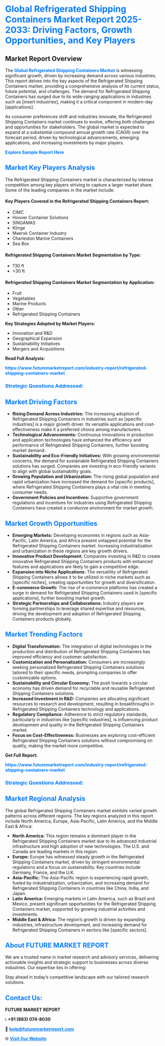 <h1 style="color: #007BFF;">Global Refrigerated Shipping Containers Market Report 2025-2033: Driving Factors, Growth Opportunities, and Key Players</h1>

<section id="overview">
<h2>Market Report Overview</h2>
<p>The <a href="https://www.futuremarketreport.com/industry-report/refrigerated-shipping-containers-market" style="color: #007BFF; text-decoration: none;"><strong>Global Refrigerated Shipping Containers Market</strong></a> is witnessing significant growth, driven by increasing demand across various industries. This report delves into the key aspects of the Refrigerated Shipping Containers market, providing a comprehensive analysis of its current status, future potential, and challenges. The demand for Refrigerated Shipping Containers has surged due to its wide-ranging applications in industries such as [insert industries], making it a critical component in modern-day [applications].</p>
<p>As consumer preferences shift and industries innovate, the Refrigerated Shipping Containers market continues to evolve, offering both challenges and opportunities for stakeholders. The global market is expected to expand at a substantial compound annual growth rate (CAGR) over the forecast period, driven by technological advancements, emerging applications, and increasing investments by major players.</p>
</section>

<section id="overview">
<p><a href="https://www.futuremarketreport.com/request-sample/reportId=127726" style="color: #007BFF; text-decoration: none;"><strong>Explore Sample Report Here</strong></a></p>
</section>

<section id="key-players">
<h2 style="color: #007BFF;">Market Key Players Analysis</h2>
<p>The Refrigerated Shipping Containers market is characterized by intense competition among key players striving to capture a larger market share. Some of the leading companies in the market include:</p>
<h4>Key Players Covered in the Refrigerated Shipping Containers Report:</h4>
<ul><li>CIMC</li><li>Hoover Container Solutions</li><li>SINGAMAS</li><li>Klinge</li><li>Maersk Container Industry</li><li>Charleston Marine Containers</li><li>Sea Box</li></ul>
<h4>Refrigerated Shipping Containers Market Segmentation by Type:</h4>
<ul><li>?30 ft</li><li>&gt;30 ft</li></ul>

<h4>Refrigerated Shipping Containers Market Segmentation by Application:</h4>
<ul><li>Fruit</li><li>Vegetables</li><li>Marine Products</li><li>Other</li><li>Refrigerated Shipping Containers</li></ul>
<p><strong>Key Strategies Adopted by Market Players:</strong></p>
<ul>
<li>Innovation and R&D</li>
<li>Geographical Expansion</li>
<li>Sustainability Initiatives</li>
<li>Mergers and Acquisitions</li>
</ul>
</section>

<section>
<p><strong>Read Full Analysis: </strong></p><a href="https://www.futuremarketreport.com/industry-report/refrigerated-shipping-containers-market" style="color: #007BFF; text-decoration: none;"><strong>https://www.futuremarketreport.com/industry-report/refrigerated-shipping-containers-market</strong></a>
<h3 style="color: #007BFF;">Strategic Questions Addressed:</h3>
</section>

<section id="driving-factors">
<h2 style="color: #007BFF;">Market Driving Factors</h2>
<ul>
<li><strong>Rising Demand Across Industries:</strong> The increasing adoption of Refrigerated Shipping Containers in industries such as [specific industries] is a major growth driver. Its versatile applications and cost-effectiveness make it a preferred choice among manufacturers.</li>
<li><strong>Technological Advancements:</strong> Continuous innovations in production and application technologies have enhanced the efficiency and performance of Refrigerated Shipping Containers, further boosting market demand.</li>
<li><strong>Sustainability and Eco-Friendly Initiatives:</strong> With growing environmental concerns, the demand for sustainable Refrigerated Shipping Containers solutions has surged. Companies are investing in eco-friendly variants to align with global sustainability goals.</li>
<li><strong>Growing Population and Urbanization:</strong> The rising global population and rapid urbanization have increased the demand for [specific products], where Refrigerated Shipping Containers plays a vital role in meeting consumer needs.</li>
<li><strong>Government Policies and Incentives:</strong> Supportive government regulations and incentives for industries using Refrigerated Shipping Containers have created a conducive environment for market growth.</li>
</ul>
</section>

<section id="growth-opportunities">
<h2 style="color: #007BFF;">Market Growth Opportunities</h2>
<ul>
<li><strong>Emerging Markets:</strong> Developing economies in regions such as Asia-Pacific, Latin America, and Africa present untapped potential for the Refrigerated Shipping Containers market. Increasing industrialization and urbanization in these regions are key growth drivers.</li>
<li><strong>Innovative Product Development:</strong> Companies investing in R&D to create innovative Refrigerated Shipping Containers products with enhanced features and applications are likely to gain a competitive edge.</li>
<li><strong>Expansion into Niche Applications:</strong> The versatility of Refrigerated Shipping Containers allows it to be utilized in niche markets such as [specific niches], creating opportunities for growth and diversification.</li>
<li><strong>E-commerce Growth:</strong> The rise of e-commerce platforms has created a surge in demand for Refrigerated Shipping Containers used in [specific applications], further boosting market growth.</li>
<li><strong>Strategic Partnerships and Collaborations:</strong> Industry players are forming partnerships to leverage shared expertise and resources, driving the development and adoption of Refrigerated Shipping Containers products globally.</li>
</ul>
</section>

<section id="trending-factors">
<h2 style="color: #007BFF;">Market Trending Factors</h2>
<ul>
<li><strong>Digital Transformation:</strong> The integration of digital technologies in the production and distribution of Refrigerated Shipping Containers has improved efficiency and customer satisfaction.</li>
<li><strong>Customization and Personalization:</strong> Consumers are increasingly seeking personalized Refrigerated Shipping Containers solutions tailored to their specific needs, prompting companies to offer customizable options.</li>
<li><strong>Sustainability and Circular Economy:</strong> The push towards a circular economy has driven demand for recyclable and reusable Refrigerated Shipping Containers solutions.</li>
<li><strong>Increased Investment in R&D:</strong> Companies are allocating significant resources to research and development, resulting in breakthroughs in Refrigerated Shipping Containers technology and applications.</li>
<li><strong>Regulatory Compliance:</strong> Adherence to strict regulatory standards, particularly in industries like [specific industries], is influencing product development and quality in the Refrigerated Shipping Containers market.</li>
<li><strong>Focus on Cost-Effectiveness:</strong> Businesses are exploring cost-efficient Refrigerated Shipping Containers solutions without compromising on quality, making the market more competitive.</li>
</ul>
</section>

<section>
<p><strong>Get Full Report: </strong></p><a href="https://www.futuremarketreport.com/industry-report/refrigerated-shipping-containers-market" style="color: #007BFF; text-decoration: none;"><strong>https://www.futuremarketreport.com/industry-report/refrigerated-shipping-containers-market</strong></a>
<h3 style="color: #007BFF;">Strategic Questions Addressed:</h3>
</section>


<section id="regional-analysis">
<h2 style="color: #007BFF;">Market Regional Analysis</h2>
<p>The global Refrigerated Shipping Containers market exhibits varied growth patterns across different regions. The key regions analyzed in this report include North America, Europe, Asia-Pacific, Latin America, and the Middle East & Africa:</p>
<ul>
<li><strong>North America:</strong> This region remains a dominant player in the Refrigerated Shipping Containers market due to its advanced industrial infrastructure and high adoption of new technologies. The U.S. and Canada are leading markets in this region.</li>
<li><strong>Europe:</strong> Europe has witnessed steady growth in the Refrigerated Shipping Containers market, driven by stringent environmental regulations and a focus on sustainability. Key countries include Germany, France, and the U.K.</li>
<li><strong>Asia-Pacific:</strong> The Asia-Pacific region is experiencing rapid growth, fueled by industrialization, urbanization, and increasing demand for Refrigerated Shipping Containers in countries like China, India, and Japan.</li>
<li><strong>Latin America:</strong> Emerging markets in Latin America, such as Brazil and Mexico, present significant opportunities for the Refrigerated Shipping Containers market, supported by growing industrial activities and investments.</li>
<li><strong>Middle East & Africa:</strong> The region’s growth is driven by expanding industries, infrastructure development, and increasing demand for Refrigerated Shipping Containers in sectors like [specific sectors].</li>
</ul>
</section>

<footer>
<h2 style="color: #007BFF;">About FUTURE MARKET REPORT</h2>
<p>We are a trusted name in market research and advisory services, delivering actionable insights and strategic support to businesses across diverse industries. Our expertise lies in offering:</p>

<p>Stay ahead in today’s competitive landscape with our tailored research solutions.</p>

<h2 style="color: #007BFF;">Contact Us:</h2>
<p><strong>FUTURE MARKET REPORT</strong></p>
<p>📞 <strong>+91 (883) 074-8030</strong></p>
<p>📧 <strong><a href="mailto:help@futuremarketreport.com" style="color: #007BFF;">help@futuremarketreport.com</a></strong></p>
<p>🌐 <strong><a href="https://www.futuremarketreport.com/" style="color: #007BFF;">Visit Our Website</a></strong></p>
</footer>